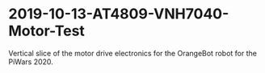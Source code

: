 # 2019-10-13-AT4809-VNH7040-Motor-Test
Vertical slice of the motor drive electronics for the OrangeBot robot for the PiWars 2020.

